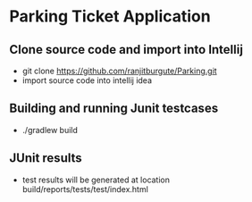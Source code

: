 # Parking Ticket Application

## Clone source code and import into Intellij

- git clone https://github.com/ranjitburgute/Parking.git
- import source code into intellij idea

## Building and running Junit testcases

- ./gradlew build

## JUnit results

- test results will be generated at location build/reports/tests/test/index.html